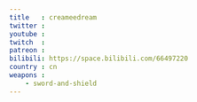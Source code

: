 ```yaml
---
title   : creameedream
twitter :
youtube :
twitch  :
patreon :
bilibili: https://space.bilibili.com/66497220
country : cn
weapons :
    - sword-and-shield
---
```

